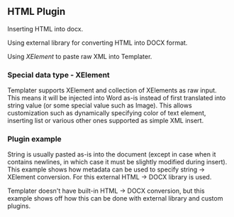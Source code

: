 ## HTML Plugin

Inserting HTML into docx.

Using external library for converting HTML into DOCX format.

Using *XElement* to paste raw XML into Templater.

### Special data type - XElement

Templater supports XElement and collection of XElements as raw input. This means it will be injected into Word as-is instead of first translated into string value (or some special value such as Image).
This allows customization such as dynamically specifying color of text element, inserting list or various other ones supported as simple XML insert.

### Plugin example

String is usually pasted as-is into the document (except in case when it contains newlines, in which case it must be slightly modified during insert). This example shows how metadata can be used to specify string -> XElement conversion. For this external HTML -> DOCX library is used.

Templater doesn't have built-in HTML -> DOCX conversion, but this example shows off how this can be done with external library and custom plugins.
